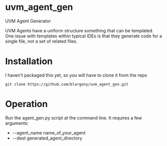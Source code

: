 # uvm_agent_gen
UVM Agent Generator

UVM Agents have a uniform structure something that can be templated.   One issue
with templates within typical IDEs is that they generate code for a single file,
not a set of related files.


# Installation

I haven't packaged this yet, so you will have to clone it from the repo

`git clone https://github.com/blargony/uvm_agent_gen.git`


# Operation

Run the agent_gen.py script at the command line.  It requires a few arguments:

 * --agent_name name_of_your_agent
 * --dest generated_agent_directory



